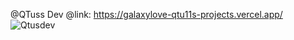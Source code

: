 @QTuss Dev
@link: https://galaxylove-qtu11s-projects.vercel.app/
![Qtusdev](https://files.catbox.moe/89i1s2.png)
